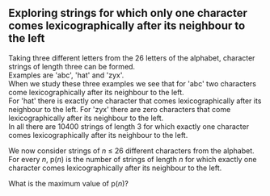 ## Exploring strings for which only one character comes lexicographically after its neighbour to the left

Taking three different letters from the 26 letters of the alphabet, character strings of length three can be formed.<br>
Examples are &apos;abc&apos;, &apos;hat&apos; and &apos;zyx&apos;.<br>
When we study these three examples we see that for &apos;abc&apos; two characters come lexicographically after its neighbour to the left.<br> 
For &apos;hat&apos; there is exactly one character that comes lexicographically after its neighbour to the left. For &apos;zyx&apos; there are zero characters that come lexicographically after its neighbour to the left.<br>
In all there are 10400 strings of length 3 for which exactly one character comes lexicographically after its neighbour to the left.

We now consider strings of <var>n</var> &#x2264; 26 different characters from the alphabet.<br> 
For every <var>n</var>, p(<var>n</var>) is the number of strings of length <var>n</var> for which exactly one character comes lexicographically after its neighbour to the left.

What is the maximum value of p(<var>n</var>)?

